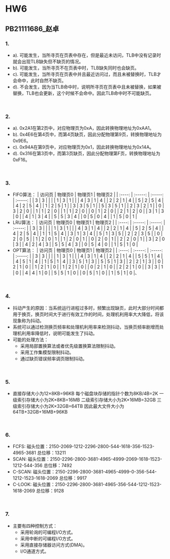 # HW6
## PB21111686_赵卓
### 1.
- a).
  可能发生，当所寻页在页表中存在，但是最近未访问，TLB中没有记录时就会出现TLB缺失但不缺页的情况。
- b).
  可能发生，当所寻页不在页表中时，TLB缺失同时也会缺页。
- c).
  可能发生，当所寻页在页表中并且最近访问过，而且未被替换时，TLB才会命中，此时自然不缺页。
- d).
  不会发生，因为当TLB命中时，说明所寻页在页表中且未被替换，如果被替换，TLB也会更新，这个时候不会命中。因此TLB命中时不可能缺页。
<br>

### 2.
- a).
  0x2A1在第2页中，对应物理页为0xA，因此转换物理地址为0xAA1。
- b).
  0x4E6在第4页中，而第4页缺页，因此分配物理第9页，转换物理地址为0x9E6。
- c).
  0x94A在第9页中，对应物理页为0x1，因此转换物理地址为0x14A。
- d).
  0x316在第3页中，而第3页缺页，因此分配物理第F页，转换物理地址为0xF16。
<br>

### 3.
- FIFO算法：
  | 访问页 | 物理页0 | 物理页1 | 物理页2 |
  | :----: | :-----: | :-----: | :-----: |
  |   3    |    3    |         |         |
  |   1    |    3    |    1    |         |
  |   4    |    3    |    1    |    4    |
  |   2    |    2    |    1    |    4    |
  |   5    |    2    |    5    |    4    |
  |   4    |    2    |    5    |    4    |
  |   1    |    2    |    5    |    1    |
  |   3    |    3    |    5    |    1    |
  |   5    |    3    |    5    |    1    |
  |   2    |    3    |    2    |    1    |
  |   0    |    3    |    2    |    0    |
  |   1    |    1    |    2    |    0    |
  |   1    |    1    |    2    |    0    |
  |   0    |    1    |    2    |    0    |
  |   2    |    1    |    2    |    0    |
  |   3    |    1    |    3    |    0    |
  |   4    |    1    |    3    |    4    |
  |   5    |    5    |    3    |    4    |
  |   0    |    5    |    0    |    4    |
  |   1    |    5    |    0    |    1    |
- LRU算法：
  | 访问页 | 物理页0 | 物理页1 | 物理页2 |
  | :----: | :-----: | :-----: | :-----: |
  |   3    |    3    |         |         |
  |   1    |    3    |    1    |         |
  |   4    |    3    |    1    |    4    |
  |   2    |    2    |    1    |    4    |
  |   5    |    2    |    5    |    4    |
  |   4    |    2    |    5    |    4    |
  |   1    |    1    |    5    |    4    |
  |   3    |    1    |    3    |    4    |
  |   5    |    1    |    3    |    5    |
  |   2    |    2    |    3    |    5    |
  |   0    |    2    |    0    |    5    |
  |   1    |    2    |    0    |    1    |
  |   1    |    2    |    0    |    1    |
  |   0    |    2    |    0    |    1    |
  |   2    |    2    |    0    |    1    |
  |   3    |    2    |    0    |    3    |
  |   4    |    2    |    4    |    3    |
  |   5    |    5    |    4    |    3    |
  |   0    |    5    |    4    |    0    |
  |   1    |    5    |    1    |    0    |
- OPT算法：
    | 访问页 | 物理页0 | 物理页1 | 物理页2 |
    | :----: | :-----: | :-----: | :-----: |
    |   3    |    3    |         |         |
    |   1    |    3    |    1    |         |
    |   4    |    3    |    1    |    4    |
    |   2    |    2    |    1    |    4    |
    |   5    |    5    |    1    |    4    |
    |   4    |    5    |    1    |    4    |
    |   1    |    5    |    1    |    4    |
    |   3    |    5    |    1    |    3    |
    |   5    |    5    |    1    |    3    |
    |   2    |    2    |    1    |    3    |
    |   0    |    2    |    1    |    0    |
    |   1    |    2    |    1    |    0    |
    |   1    |    2    |    1    |    0    |
    |   0    |    2    |    1    |    0    |
    |   2    |    2    |    1    |    0    |
    |   3    |    3    |    1    |    0    |
    |   4    |    4    |    1    |    0    |
    |   5    |    5    |    1    |    0    |
    |   0    |    5    |    1    |    0    |
    |   1    |    5    |    1    |    0    |、
<br>

### 4.
- 抖动产生的原因：当系统运行进程过多时，频繁出现缺页，此时大部分时间都用于换页，换页时间大于进行有效工作的时间，处理机利用率大大降低，将该现象称为抖动。
- 系统可以通过检测换页频率和处理机利用率来检测抖动，当换页频率剧增而处理机利用率降低时，说明可能发生了抖动。
- 可能的处理方法：
  - 采用局部置换算法或者优先级置换算法限制抖动。
  - 采用工作集模型限制抖动。
  - 通过缺页错误频率调页限制抖动。
<br>

### 5.
- 直接存储大小为12×8KB=96KB
  每个磁盘块存储的指针个数为8KB/4B=2K
  一级索引存储大小为2K×8KB=16MB
  二级索引存储大小为2K×16MB=32GB
  三级索引存储大小为2K×32GB=64TB
  因此最大文件大小为64TB+32GB+16MB+96KB
<br>

### 6.
- FCFS:
  磁头位置：2150-2069-1212-2296-2800-544-1618-356-1523-4965-3681
  总位移：13211
- SCAN:
  磁头位置：2150-2296-2800-3681-4965-4999-2069-1618-1523-1212-544-356
  总位移：7492
- C-SCAN:
  磁头位置：2150-2296-2800-3681-4965-4999-0-356-544-1212-1523-1618-2069
  总位移：9917
- C-LOOK:
  磁头位置：2150-2296-2800-3681-4965-356-544-1212-1523-1618-2069
  总位移：9128
<br>

### 7.
- 主要有四种控制方式：
  - 采用轮询的可编程I/O方式。
  - 采用中断的可编程I/O方式。
  - 采用直接存储器访问方式(DMA)。
  - I/O通道方式。
